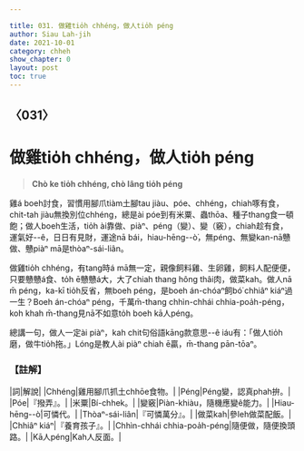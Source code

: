 ```yaml
---

title: 031. 做雞tio̍h chhéng，做人tio̍h péng
author: Siau Lah-jih
date: 2021-10-01
category: chheh
show_chapter: 0
layout: post
toc: true
---
```

  
## 〈031〉
# 做雞tio̍h chhéng，做人tio̍h péng
>**Chò ke tio̍h chhéng, chò lâng tio̍h péng**
 
雞á boeh討食，習慣用腳爪tiàm土腳tau jiàu、póe、chhéng，chiah啄有食，chit-tah jiàu無換別位chhéng，總是ài póe到有米粟、蟲thōa、種子thang食一頓飽；做人boeh生活，tio̍h ài靠做、piàⁿ、péng（變）、變（竅），chiah趁有食，運氣好--ê，日日有見財，運途nā bái，hiau-hēng--ò͘，無péng、無變kan-nā戇做、戇piàⁿ mā是thòaⁿ-sái-liân。

做雞tio̍h chhéng，有tang時á mā無一定，親像飼料雞、生卵雞，飼料人配便便，只要戇戇á食、to̍h ē戇戇á大，大了chiah thang hông thâi肉，做菜kah。做人nā m̄ péng，ka-kī tio̍h反省，無boeh péng，是boeh án-chóaⁿ飼bó͘ chhiâⁿ kiáⁿ過一生？Boeh án-chóaⁿ péng，千萬m̄-thang chhìn-chhái chhia-poa̍h-péng，koh khah m̄-thang見nā不如意to̍h boeh kā人péng。

總講一句，做人一定ài piàⁿ，kah chit句俗語kāng款意思--ê iáu有：「做人tio̍h磨，做牛tio̍h拖。」Lóng是教人ài piàⁿ chiah ē贏，m̄-thang pān-tōaⁿ。

### 【註解】

|詞|解說|
|Chhéng|雞用腳爪抓土chhōe食物。|
|Péng|Péng變，認真phah拚。|
|Póe|『撥弄』。|
|米粟|Bí-chhek。|
|變竅|Piàn-khiàu，隨機應變ê能力。|
|Hiau-hēng--ò͘|可憐代。|
|Thòaⁿ-sái-liân|『可憐萬分』。|
|做菜kah|參leh做菜配飯。|
|Chhiâⁿ kiáⁿ|『養育孩子』。|
|Chhìn-chhái chhia-poa̍h-péng|隨便做，隨便換頭路。|
|Kā人péng|Kah人反面。|